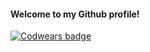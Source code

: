 #### Welcome to my Github profile!

[![Codwears badge](https://www.codewars.com/users/kolly/badges/large)](https://www.codewars.com/users/kolly)
